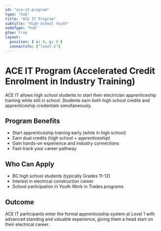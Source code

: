 ```yaml
---
id: "ace-it-program"
type: "hub"
title: "ACE IT Program"
subtitle: "High School Youth"
nodeType: "hub"
glow: true
layout:
  position: { x: 0, y: 0 }
  connectsTo: ["level-2"]
---
```


# ACE IT Program (Accelerated Credit Enrolment in Industry Training)

ACE IT allows high school students to start their electrician apprenticeship training while still in school. Students earn both high school credits and apprenticeship credentials simultaneously.

## Program Benefits

- Start apprenticeship training early (while in high school)
- Earn dual credits (high school + apprenticeship)
- Gain hands-on experience and industry connections
- Fast-track your career pathway

## Who Can Apply

- BC high school students (typically Grades 11-12)
- Interest in electrical construction career
- School participation in Youth Work in Trades programs

## Outcome

ACE IT participants enter the formal apprenticeship system at Level 1 with advanced standing and valuable experience, giving them a head start on their electrical career.
